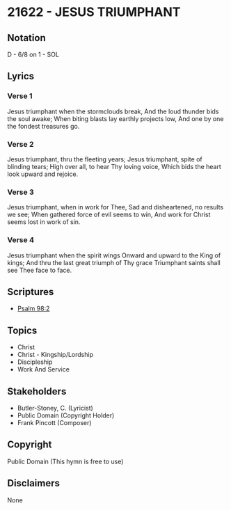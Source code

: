 # 21622 - JESUS TRIUMPHANT

## Notation

D - 6/8 on 1 - SOL

## Lyrics

### Verse 1

Jesus triumphant when the stormclouds break, And the loud thunder bids the soul awake; When biting blasts lay earthly projects low, And one by one the fondest treasures go.




### Verse 2

Jesus triumphant, thru the fleeting years; Jesus triumphant, spite of blinding tears; High over all, to hear Thy loving voice, Which bids the heart look upward and rejoice.



### Verse 3

Jesus triumphant, when in work for Thee, Sad and disheartened, no results we see; When gathered force of evil seems to win, And work for Christ seems lost in work of sin.



### Verse 4

Jesus triumphant when the spirit wings Onward and upward to the King of kings; And thru the last great triumph of Thy grace Triumphant saints shall see Thee face to face.


## Scriptures

- [Psalm 98:2](https://www.biblegateway.com/passage/?search=Psalm%2098%3A2)

## Topics

- Christ
- Christ - Kingship/Lordship
- Discipleship
- Work And Service

## Stakeholders

- Butler-Stoney, C.  (Lyricist)
- Public Domain (Copyright Holder)
- Frank Pincott (Composer)

## Copyright

Public Domain
(This hymn is free to use)

## Disclaimers

None

